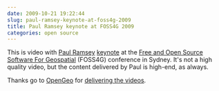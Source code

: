 ```yaml
---
date: 2009-10-21 19:22:44
slug: paul-ramsey-keynote-at-foss4g-2009
title: Paul Ramsey keynote at FOSS4G 2009
categories: open source
---
```


This is video with [Paul Ramsey](http://blog.cleverelephant.ca/) [keynote](http://en.wikipedia.org/wiki/Keynote) at the [Free and Open Source Software For Geospatial](http://2009.foss4g.org/) (FOSS4G) conference in Sydney. It's not a high quality video, but the content delivered by Paul is high-end, as always.








Thanks go to [OpenGeo](http://opengeo.org/) for [delivering the videos](http://www.youtube.com/user/opengeosuite).
